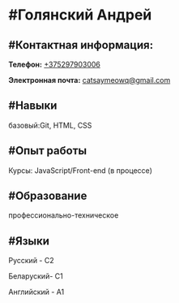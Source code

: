 #Голянский Андрей
================

#Контактная информация:
----------------------

**Телефон:** [+375297903006](tel:nomer)

**Электронная почта:** [catsaymeowq@gmail.com](mailto:mail)

#Навыки
------

базовый:Git, HTML, CSS

#Опыт работы
-----------

Курсы: JavaScript/Front-end (в процессе)

#Образование
-----------

профессионально-техническое

#Языки
-----

Русский - С2

Беларуский- С1

Английский - А1